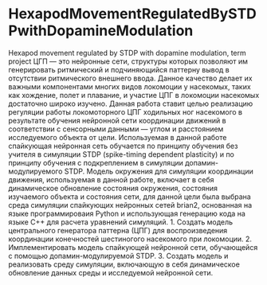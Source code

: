 # HexapodMovementRegulatedBySTDPwithDopamineModulation
Hexapod movement regulated by STDP with dopamine modulation, term project
ЦГП — это нейронные сети, структуры которых позволяют им генерировать ритмический и подчиняющийся паттерну вывод в отсутствии ритмического внешнего ввода. Данное качество делает их важными компонентами многих видов локомоции у насекомых, таких как хождение, полет и плавание, и участие ЦПГ в локомоции насекомых достаточно широко изучено. Данная работа ставит целью реализацию регуляции работы локомоторного ЦПГ ходильных ног насекомого в результате обучения нейронной сети координации движений в соответствии с сенсорными данными — углом и расстоянием исследуемого объекта от цели.
	Используемая в данной работе спайкующая нейронная сеть обучается по принципу обучения без учителя в симуляции STDP (spike-timing dependent plasticity) и по принципу обучения с подкреплением в симуляции допамин-модулируемого STDP.
	Модель окружения для симуляции координации движения, используемая в данной работе, включает в себя динамическое обновление состояния окружения, состояния изучаемого объекта и состояния сети, для данной цели была выбрана среда симуляции спайкующих нейронных сетей brian2, основанная на языке программироваия Python и использующая генерацию кода на языке C++ для расчета  уравнений симуляций.
    1. Создать модель центрального генератора паттерна (ЦПГ) для воспроизведения координации конечностей шестиногого насекомого при локомоции.
    2. Имплементировать модель спайкующей нейронной сети, обучающейся с помощью допамин-модулируемой STDP.
    3. Создать модель и реализовать среду симуляции, включающую в себя динамическое обновление данных среды и исследуемой нейронной сети.
